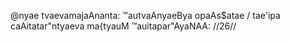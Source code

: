@nyae tvaevamajaAnanta: ™autvaAnyaeBya opaAs$atae /
tae'ipa caAitatar"ntyaeva ma{tyauM ™auitapar"AyaNAA: //26//